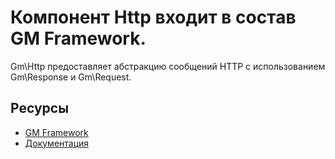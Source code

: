 # Компонент Http входит в состав GM Framework.

Gm\Http предоставляет абстракцию сообщений HTTP c использованием Gm\Response и Gm\Request.

## Ресурсы
- [GM Framework](https://apps.gearmagic.ru/framework)
- [Документация](https://apps.gearmagic.ru/component/framework-http)
